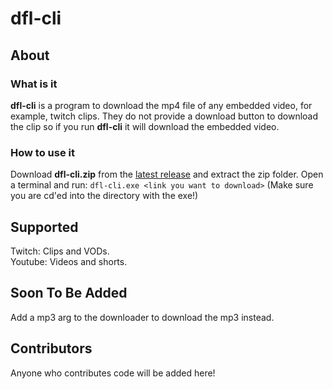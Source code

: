 # dfl-cli

## About

### What is it

**dfl-cli** is a program to download the mp4 file of any embedded video, for example, twitch clips. They do not provide a download button to download the clip so if you run **dfl-cli** it will download the embedded video.

### How to use it

Download **dfl-cli.zip** from the [latest release](https://github.com/Uvxtq/dfl-cli/releases/latest) and extract the zip folder. Open a terminal and run: ```dfl-cli.exe <link you want to download>``` (Make sure you are cd'ed into the directory with the exe!)

## Supported

Twitch: Clips and VODs.\
Youtube: Videos and shorts.

## Soon To Be Added

Add a mp3 arg to the downloader to download the mp3 instead.

## Contributors

Anyone who contributes code will be added here!
